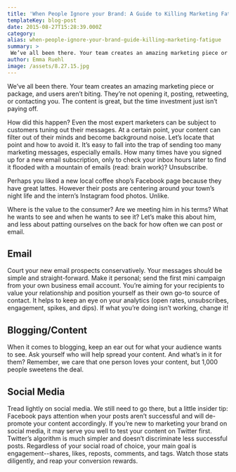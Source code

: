 ```yaml
---
title: 'When People Ignore your Brand: A Guide to Killing Marketing Fatigue'
templateKey: blog-post
date: 2015-08-27T15:28:39.000Z
category: 
alias: when-people-ignore-your-brand-guide-killing-marketing-fatigue
summary: > 
 We’ve all been there. Your team creates an amazing marketing piece or package, and users aren’t biting. They’re not opening it, posting, retweeting, or contacting you. The content is great, but the time investment just isn’t paying off. How did this happen? Even the most expert marketers can be subject to customers tuning out their messages. At a certain point, your content can filter out of their minds and become background noise. Let’s locate that point and how to avoid it. It’s easy to fall into the trap of sending too many marketing messages, especially emails. How many times have you signed up for a new email subscription, only to check your inbox hours later to find it flooded with a mountain of emails (read: brain work)? Unsubscribe.
author: Emma Ruehl
image: /assets/8.27.15.jpg
---
```


We’ve all been there. Your team creates an amazing marketing piece or package, and users aren’t biting. They’re not opening it, posting, retweeting, or contacting you. The content is great, but the time investment just isn’t paying off.

How did this happen? Even the most expert marketers can be subject to customers tuning out their messages. At a certain point, your content can filter out of their minds and become background noise. Let’s locate that point and how to avoid it. It’s easy to fall into the trap of sending too many marketing messages, especially emails. How many times have you signed up for a new email subscription, only to check your inbox hours later to find it flooded with a mountain of emails (read: brain work)? Unsubscribe.

Perhaps you liked a new local coffee shop’s Facebook page because they have great lattes. However their posts are centering around your town’s night life and the intern’s Instagram food photos. Unlike.

Where is the value to the consumer? Are we meeting him in his terms? What he wants to see and when he wants to see it? Let’s make this about him, and less about patting ourselves on the back for how often we can post or email.

Email
-----

Court your new email prospects conservatively. Your messages should be simple and straight-forward. Make it personal; send the first mini campaign from your own business email account. You’re aiming for your recipients to value your relationship and position yourself as their own go-to source of contact. It helps to keep an eye on your analytics (open rates, unsubscribes, engagement, spikes, and dips). If what you’re doing isn’t working, change it!

Blogging/Content
----------------

When it comes to blogging, keep an ear out for what your audience wants to see. Ask yourself who will help spread your content. And what’s in it for them? Remember, we care that one person loves your content, but 1,000 people sweetens the deal.

Social Media
------------

Tread lightly on social media. We still need to go there, but a little insider tip: Facebook pays attention when your posts aren’t successful and will de-promote your content accordingly. If you’re new to marketing your brand on social media, it may serve you well to test your content on Twitter first. Twitter’s algorithm is much simpler and doesn’t discriminate less successful posts. Regardless of your social road of choice, your main goal is engagement--shares, likes, reposts, comments, and tags. Watch those stats diligently, and reap your conversion rewards.